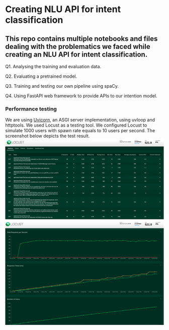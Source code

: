 # Creating NLU API for intent classification

## This repo contains multiple notebooks and files dealing with the problematics we faced while creating an NLU API for intent classification.

Q1. Analysing the training and evaluation data.

Q2. Evaluating a pretrained model.

Q3. Training and testing our own pipeline using spaCy.

Q4. Using FastAPI web framework to provide APIs to our intention model.

### Performance testing
We are using [Uvicorn](https://www.uvicorn.org/), an ASGI server implementation, using uvloop and httptools.
We used Locust as a testing tool. 
We configured Locust to simulate 1000 users with spawn rate equals to 10 users per second.
The screenshot below depicts the test result.
![Locust stats](scrots/locust_stats.png)
![Locust](scrots/locust.png)
